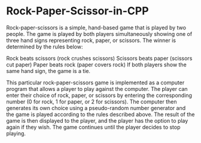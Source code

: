 # Rock-Paper-Scissor-in-CPP

Rock-paper-scissors is a simple, hand-based game that is played by two people. The game is played by both players simultaneously showing one of three hand signs representing rock, paper, or scissors. The winner is determined by the rules below:

Rock beats scissors (rock crushes scissors)
Scissors beats paper (scissors cut paper)
Paper beats rock (paper covers rock)
If both players show the same hand sign, the game is a tie.

This particular rock-paper-scissors game is implemented as a computer program that allows a player to play against the computer. The player can enter their choice of rock, paper, or scissors by entering the corresponding number (0 for rock, 1 for paper, or 2 for scissors). The computer then generates its own choice using a pseudo-random number generator and the game is played according to the rules described above. The result of the game is then displayed to the player, and the player has the option to play again if they wish. The game continues until the player decides to stop playing.

